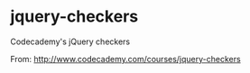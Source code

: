 jquery-checkers
===============

Codecademy's jQuery checkers

From:
http://www.codecademy.com/courses/jquery-checkers
